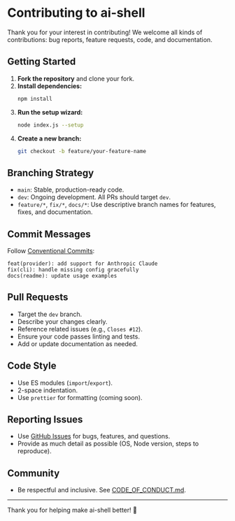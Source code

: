 # Contributing to ai-shell

Thank you for your interest in contributing! We welcome all kinds of contributions: bug reports, feature requests, code, and documentation.

## Getting Started

1. **Fork the repository** and clone your fork.
2. **Install dependencies:**
   ```bash
   npm install
   ```
3. **Run the setup wizard:**
   ```bash
   node index.js --setup
   ```
4. **Create a new branch:**
   ```bash
   git checkout -b feature/your-feature-name
   ```

## Branching Strategy

- `main`: Stable, production-ready code.
- `dev`: Ongoing development. All PRs should target `dev`.
- `feature/*`, `fix/*`, `docs/*`: Use descriptive branch names for features, fixes, and documentation.

## Commit Messages

Follow [Conventional Commits](https://www.conventionalcommits.org/en/v1.0.0/):

```
feat(provider): add support for Anthropic Claude
fix(cli): handle missing config gracefully
docs(readme): update usage examples
```

## Pull Requests

- Target the `dev` branch.
- Describe your changes clearly.
- Reference related issues (e.g., `Closes #12`).
- Ensure your code passes linting and tests.
- Add or update documentation as needed.

## Code Style

- Use ES modules (`import`/`export`).
- 2-space indentation.
- Use `prettier` for formatting (coming soon).

## Reporting Issues

- Use [GitHub Issues](../../issues) for bugs, features, and questions.
- Provide as much detail as possible (OS, Node version, steps to reproduce).

## Community

- Be respectful and inclusive. See [CODE_OF_CONDUCT.md](./CODE_OF_CONDUCT.md).

---

Thank you for helping make ai-shell better! 🎉 